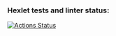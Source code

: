 ### Hexlet tests and linter status:
[![Actions Status](https://github.com/AIGelios/python-project-83/actions/workflows/hexlet-check.yml/badge.svg)](https://github.com/AIGelios/python-project-83/actions)